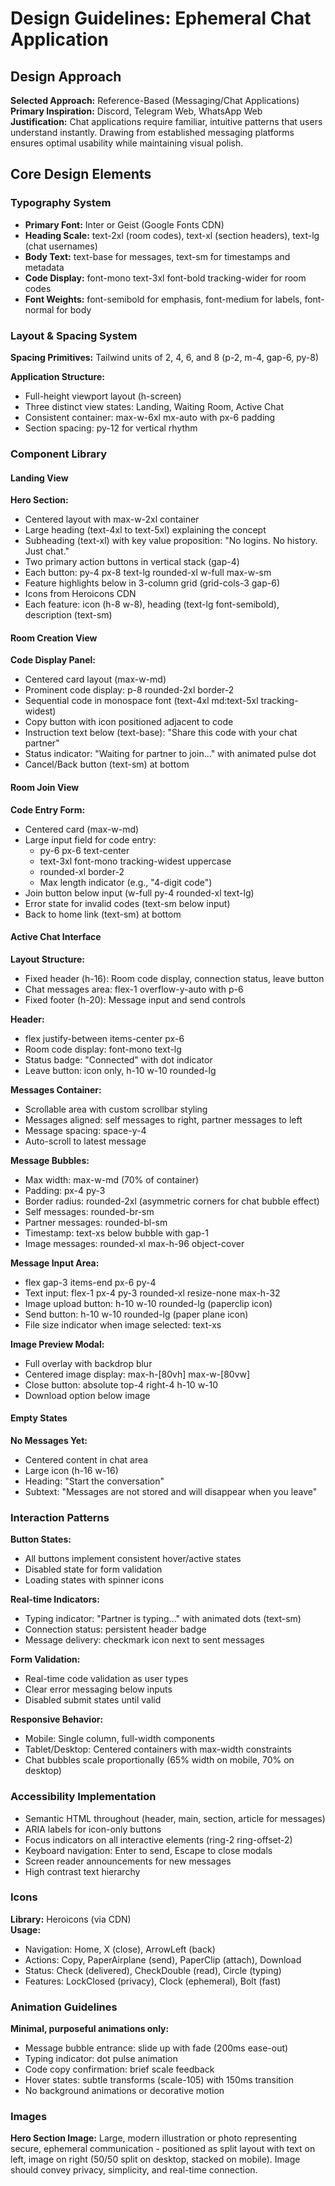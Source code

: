 # Design Guidelines: Ephemeral Chat Application

## Design Approach

**Selected Approach:** Reference-Based (Messaging/Chat Applications)  
**Primary Inspiration:** Discord, Telegram Web, WhatsApp Web  
**Justification:** Chat applications require familiar, intuitive patterns that users understand instantly. Drawing from established messaging platforms ensures optimal usability while maintaining visual polish.

## Core Design Elements

### Typography System
- **Primary Font:** Inter or Geist (Google Fonts CDN)
- **Heading Scale:** text-2xl (room codes), text-xl (section headers), text-lg (chat usernames)
- **Body Text:** text-base for messages, text-sm for timestamps and metadata
- **Code Display:** font-mono text-3xl font-bold tracking-wider for room codes
- **Font Weights:** font-semibold for emphasis, font-medium for labels, font-normal for body

### Layout & Spacing System
**Spacing Primitives:** Tailwind units of 2, 4, 6, and 8 (p-2, m-4, gap-6, py-8)

**Application Structure:**
- Full-height viewport layout (h-screen)
- Three distinct view states: Landing, Waiting Room, Active Chat
- Consistent container: max-w-6xl mx-auto with px-6 padding
- Section spacing: py-12 for vertical rhythm

### Component Library

#### Landing View
**Hero Section:**
- Centered layout with max-w-2xl container
- Large heading (text-4xl to text-5xl) explaining the concept
- Subheading (text-xl) with key value proposition: "No logins. No history. Just chat."
- Two primary action buttons in vertical stack (gap-4)
- Each button: py-4 px-8 text-lg rounded-xl w-full max-w-sm
- Feature highlights below in 3-column grid (grid-cols-3 gap-6)
- Icons from Heroicons CDN
- Each feature: icon (h-8 w-8), heading (text-lg font-semibold), description (text-sm)

#### Room Creation View
**Code Display Panel:**
- Centered card layout (max-w-md)
- Prominent code display: p-8 rounded-2xl border-2
- Sequential code in monospace font (text-4xl md:text-5xl tracking-widest)
- Copy button with icon positioned adjacent to code
- Instruction text below (text-base): "Share this code with your chat partner"
- Status indicator: "Waiting for partner to join..." with animated pulse dot
- Cancel/Back button (text-sm) at bottom

#### Room Join View
**Code Entry Form:**
- Centered card (max-w-md)
- Large input field for code entry:
  - py-6 px-6 text-center
  - text-3xl font-mono tracking-widest uppercase
  - rounded-xl border-2
  - Max length indicator (e.g., "4-digit code")
- Join button below input (w-full py-4 rounded-xl text-lg)
- Error state for invalid codes (text-sm below input)
- Back to home link (text-sm) at bottom

#### Active Chat Interface
**Layout Structure:**
- Fixed header (h-16): Room code display, connection status, leave button
- Chat messages area: flex-1 overflow-y-auto with p-6
- Fixed footer (h-20): Message input and send controls

**Header:**
- flex justify-between items-center px-6
- Room code display: font-mono text-lg
- Status badge: "Connected" with dot indicator
- Leave button: icon only, h-10 w-10 rounded-lg

**Messages Container:**
- Scrollable area with custom scrollbar styling
- Messages aligned: self messages to right, partner messages to left
- Message spacing: space-y-4
- Auto-scroll to latest message

**Message Bubbles:**
- Max width: max-w-md (70% of container)
- Padding: px-4 py-3
- Border radius: rounded-2xl (asymmetric corners for chat bubble effect)
- Self messages: rounded-br-sm
- Partner messages: rounded-bl-sm
- Timestamp: text-xs below bubble with gap-1
- Image messages: rounded-xl max-h-96 object-cover

**Message Input Area:**
- flex gap-3 items-end px-6 py-4
- Text input: flex-1 px-4 py-3 rounded-xl resize-none max-h-32
- Image upload button: h-10 w-10 rounded-lg (paperclip icon)
- Send button: h-10 w-10 rounded-lg (paper plane icon)
- File size indicator when image selected: text-xs

**Image Preview Modal:**
- Full overlay with backdrop blur
- Centered image display: max-h-[80vh] max-w-[80vw]
- Close button: absolute top-4 right-4 h-10 w-10
- Download option below image

#### Empty States
**No Messages Yet:**
- Centered content in chat area
- Large icon (h-16 w-16)
- Heading: "Start the conversation"
- Subtext: "Messages are not stored and will disappear when you leave"

### Interaction Patterns

**Button States:**
- All buttons implement consistent hover/active states
- Disabled state for form validation
- Loading states with spinner icons

**Real-time Indicators:**
- Typing indicator: "Partner is typing..." with animated dots (text-sm)
- Connection status: persistent header badge
- Message delivery: checkmark icon next to sent messages

**Form Validation:**
- Real-time code validation as user types
- Clear error messaging below inputs
- Disabled submit states until valid

**Responsive Behavior:**
- Mobile: Single column, full-width components
- Tablet/Desktop: Centered containers with max-width constraints
- Chat bubbles scale proportionally (65% width on mobile, 70% on desktop)

### Accessibility Implementation
- Semantic HTML throughout (header, main, section, article for messages)
- ARIA labels for icon-only buttons
- Focus indicators on all interactive elements (ring-2 ring-offset-2)
- Keyboard navigation: Enter to send, Escape to close modals
- Screen reader announcements for new messages
- High contrast text hierarchy

### Icons
**Library:** Heroicons (via CDN)  
**Usage:**
- Navigation: Home, X (close), ArrowLeft (back)
- Actions: Copy, PaperAirplane (send), PaperClip (attach), Download
- Status: Check (delivered), CheckDouble (read), Circle (typing)
- Features: LockClosed (privacy), Clock (ephemeral), Bolt (fast)

### Animation Guidelines
**Minimal, purposeful animations only:**
- Message bubble entrance: slide up with fade (200ms ease-out)
- Typing indicator: dot pulse animation
- Code copy confirmation: brief scale feedback
- Hover states: subtle transforms (scale-105) with 150ms transition
- No background animations or decorative motion

### Images
**Hero Section Image:** Large, modern illustration or photo representing secure, ephemeral communication - positioned as split layout with text on left, image on right (50/50 split on desktop, stacked on mobile). Image should convey privacy, simplicity, and real-time connection.